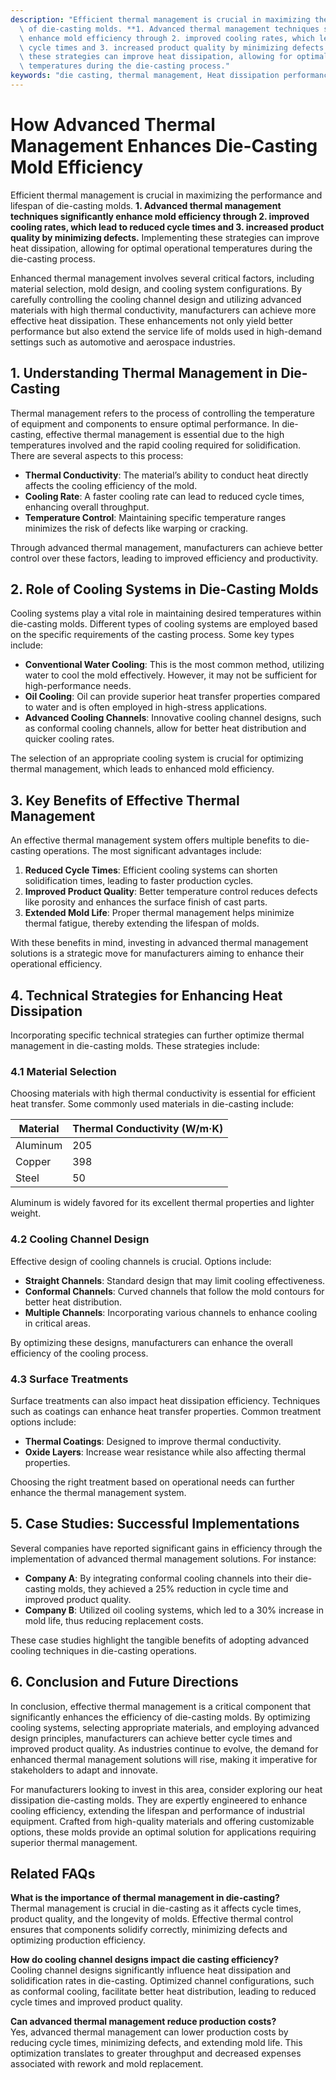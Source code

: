```yaml
---
description: "Efficient thermal management is crucial in maximizing the performance and lifespan\
  \ of die-casting molds. **1. Advanced thermal management techniques significantly\
  \ enhance mold efficiency through 2. improved cooling rates, which lead to reduced\
  \ cycle times and 3. increased product quality by minimizing defects.** Implementing\
  \ these strategies can improve heat dissipation, allowing for optimal operational\
  \ temperatures during the die-casting process."
keywords: "die casting, thermal management, Heat dissipation performance, Heat dissipation system"
---
```

# How Advanced Thermal Management Enhances Die-Casting Mold Efficiency

Efficient thermal management is crucial in maximizing the performance and lifespan of die-casting molds. **1. Advanced thermal management techniques significantly enhance mold efficiency through 2. improved cooling rates, which lead to reduced cycle times and 3. increased product quality by minimizing defects.** Implementing these strategies can improve heat dissipation, allowing for optimal operational temperatures during the die-casting process.

Enhanced thermal management involves several critical factors, including material selection, mold design, and cooling system configurations. By carefully controlling the cooling channel design and utilizing advanced materials with high thermal conductivity, manufacturers can achieve more effective heat dissipation. These enhancements not only yield better performance but also extend the service life of molds used in high-demand settings such as automotive and aerospace industries.

## **1. Understanding Thermal Management in Die-Casting**

Thermal management refers to the process of controlling the temperature of equipment and components to ensure optimal performance. In die-casting, effective thermal management is essential due to the high temperatures involved and the rapid cooling required for solidification. There are several aspects to this process:

- **Thermal Conductivity**: The material’s ability to conduct heat directly affects the cooling efficiency of the mold.
- **Cooling Rate**: A faster cooling rate can lead to reduced cycle times, enhancing overall throughput.
- **Temperature Control**: Maintaining specific temperature ranges minimizes the risk of defects like warping or cracking.

Through advanced thermal management, manufacturers can achieve better control over these factors, leading to improved efficiency and productivity.

## **2. Role of Cooling Systems in Die-Casting Molds**

Cooling systems play a vital role in maintaining desired temperatures within die-casting molds. Different types of cooling systems are employed based on the specific requirements of the casting process. Some key types include:

- **Conventional Water Cooling**: This is the most common method, utilizing water to cool the mold effectively. However, it may not be sufficient for high-performance needs.
- **Oil Cooling**: Oil can provide superior heat transfer properties compared to water and is often employed in high-stress applications.
- **Advanced Cooling Channels**: Innovative cooling channel designs, such as conformal cooling channels, allow for better heat distribution and quicker cooling rates.

The selection of an appropriate cooling system is crucial for optimizing thermal management, which leads to enhanced mold efficiency.

## **3. Key Benefits of Effective Thermal Management**

An effective thermal management system offers multiple benefits to die-casting operations. The most significant advantages include:

1. **Reduced Cycle Times**: Efficient cooling systems can shorten solidification times, leading to faster production cycles.
2. **Improved Product Quality**: Better temperature control reduces defects like porosity and enhances the surface finish of cast parts.
3. **Extended Mold Life**: Proper thermal management helps minimize thermal fatigue, thereby extending the lifespan of molds.

With these benefits in mind, investing in advanced thermal management solutions is a strategic move for manufacturers aiming to enhance their operational efficiency.

## **4. Technical Strategies for Enhancing Heat Dissipation**

Incorporating specific technical strategies can further optimize thermal management in die-casting molds. These strategies include:

### **4.1 Material Selection**

Choosing materials with high thermal conductivity is essential for efficient heat transfer. Some commonly used materials in die-casting include:

| Material       | Thermal Conductivity (W/m·K) |
|----------------|-------------------------------|
| Aluminum       | 205                           |
| Copper         | 398                           |
| Steel          | 50                            |

Aluminum is widely favored for its excellent thermal properties and lighter weight.

### **4.2 Cooling Channel Design**

Effective design of cooling channels is crucial. Options include:

- **Straight Channels**: Standard design that may limit cooling effectiveness.
- **Conformal Channels**: Curved channels that follow the mold contours for better heat distribution.
- **Multiple Channels**: Incorporating various channels to enhance cooling in critical areas.

By optimizing these designs, manufacturers can enhance the overall efficiency of the cooling process.

### **4.3 Surface Treatments**

Surface treatments can also impact heat dissipation efficiency. Techniques such as coatings can enhance heat transfer properties. Common treatment options include:

- **Thermal Coatings**: Designed to improve thermal conductivity.
- **Oxide Layers**: Increase wear resistance while also affecting thermal properties.

Choosing the right treatment based on operational needs can further enhance the thermal management system.

## **5. Case Studies: Successful Implementations**

Several companies have reported significant gains in efficiency through the implementation of advanced thermal management solutions. For instance:

- **Company A**: By integrating conformal cooling channels into their die-casting molds, they achieved a 25% reduction in cycle time and improved product quality.
- **Company B**: Utilized oil cooling systems, which led to a 30% increase in mold life, thus reducing replacement costs.

These case studies highlight the tangible benefits of adopting advanced cooling techniques in die-casting operations.

## **6. Conclusion and Future Directions**

In conclusion, effective thermal management is a critical component that significantly enhances the efficiency of die-casting molds. By optimizing cooling systems, selecting appropriate materials, and employing advanced design principles, manufacturers can achieve better cycle times and improved product quality. As industries continue to evolve, the demand for enhanced thermal management solutions will rise, making it imperative for stakeholders to adapt and innovate.

For manufacturers looking to invest in this area, consider exploring our heat dissipation die-casting molds. They are expertly engineered to enhance cooling efficiency, extending the lifespan and performance of industrial equipment. Crafted from high-quality materials and offering customizable options, these molds provide an optimal solution for applications requiring superior thermal management.

## Related FAQs

**What is the importance of thermal management in die-casting?**  
Thermal management is crucial in die-casting as it affects cycle times, product quality, and the longevity of molds. Effective thermal control ensures that components solidify correctly, minimizing defects and optimizing production efficiency.

**How do cooling channel designs impact die casting efficiency?**  
Cooling channel designs significantly influence heat dissipation and solidification rates in die-casting. Optimized channel configurations, such as conformal cooling, facilitate better heat distribution, leading to reduced cycle times and improved product quality.

**Can advanced thermal management reduce production costs?**  
Yes, advanced thermal management can lower production costs by reducing cycle times, minimizing defects, and extending mold life. This optimization translates to greater throughput and decreased expenses associated with rework and mold replacement.
